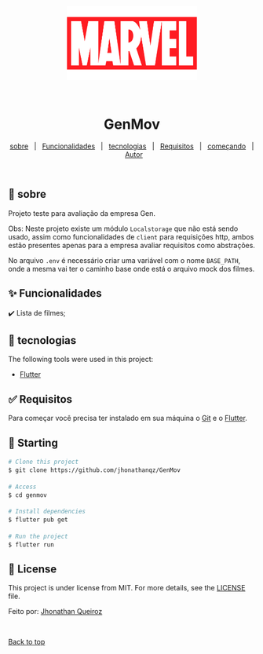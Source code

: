 <div align="center" id="top"> 
  <img src="assets/images/marvel3.png" alt="GenMov" height=150/>

&#xa0;

</div>

<h1 align="center">GenMov</h1>

<p align="center">
  <a href="#dart-sobre">sobre</a> &#xa0; | &#xa0; 
  <a href="#sparkles-Funcionalidades">Funcionalidades</a> &#xa0; | &#xa0;
  <a href="#rocket-tecnologias">tecnologias</a> &#xa0; | &#xa0;
  <a href="#white_check_mark-Requisitos">Requisitos</a> &#xa0; | &#xa0;
  <a href="#checkered_flag-começando">começando</a> &#xa0; | &#xa0;
  <a href="https://github.com/jhonathanqz" target="_blank">Autor</a>
</p>

<br>

## :dart: sobre

Projeto teste para avaliação da empresa Gen.

Obs: Neste projeto existe um módulo `Localstorage` que não está sendo usado, assim como funcionalidades de `client` para requisições http, ambos estão presentes apenas para a empresa avaliar requisitos como abstrações.

No arquivo `.env` é necessário criar uma variável com o nome `BASE_PATH`, onde a mesma vai ter o caminho base onde está o arquivo mock dos filmes.

## :sparkles: Funcionalidades

:heavy_check_mark: Lista de filmes;

## :rocket: tecnologias

The following tools were used in this project:

- [Flutter](https://flutter.dev)

## :white_check_mark: Requisitos

Para começar você precisa ter instalado em sua máquina o [Git](https://git-scm.com) e o [Flutter](https://flutter.dev).

## :checkered_flag: Starting

```bash
# Clone this project
$ git clone https://github.com/jhonathanqz/GenMov

# Access
$ cd genmov

# Install dependencies
$ flutter pub get

# Run the project
$ flutter run

```

## :memo: License

This project is under license from MIT. For more details, see the [LICENSE](LICENSE.md) file.

Feito por: <a href="https://github.com/jhonathanqz" target="_blank">Jhonathan Queiroz</a>

&#xa0;

<a href="#top">Back to top</a>
